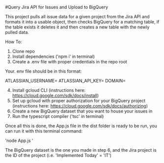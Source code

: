 #Query Jira API for Issues and Upload to BigQuery

This project pulls all issue data for a given project from the Jira API and formats it into a usable object, then checks BigQuery for a matching table, if the table exists it deletes it and then creates a new table with the newly pulled data.


How To:
1. Clone repo
2. Install dependencies ('npm i' in terminal)
3. Create a .env file with proper credentials in the repo root

Your. env file should be in this format: 

ATLASSIAN_USERNAME=<Your Username>
ATLASSIAN_API_KEY=<Your Api Key>
DOMAIN=<Your Domain> 

4. Install gcloud CLI (instructions here: https://cloud.google.com/sdk/docs/install)
5. Set up gcloud with proper authorization for your BigQuery project (instructions here: https://cloud.google.com/sdk/docs/authorizing)
6. Create a new BigQuery dataset that you want to house your issues in
6. Run the typescript compiler ('tsc' in terminal)


Once all this is done, the App.js file in the dist folder is ready to be run, you can run it with this terminal command:

'node App.js <Your BigQuery Dataset> <Your Jira Project Name>'

The BigQuery dataset is the one you made in step 6, and the Jira project is the ID of the project (i.e. 'Implemented Today' = 'IT') 
